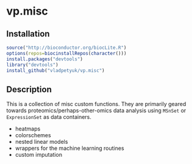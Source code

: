 vp.misc
======

## Installation
```r
source("http://bioconductor.org/biocLite.R")
options(repos=biocinstallRepos(character()))
install.packages("devtools")
library("devtools")
install_github("vladpetyuk/vp.misc")
```

## Description
This is a collection of misc custom functions.  They are primarily geared towards proteomics/perhaps-other-omics data analysis using `MSnSet` or `ExpressionSet` as data containers.  
* heatmaps
* colorschemes
* nested linear models
* wrappers for the machine learning routines
* custom imputation
